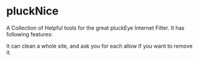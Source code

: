 # pluckNice

A Collection of Helpful tools for the great pluckEye Internet Filter.
It has following features: 

It can clean a whole site, and ask you for each allow if you want to remove it.

